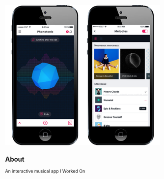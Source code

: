<img src="https://github.com/hyazel/Phonotonic/blob/master/AppScreen1.png">

## About
An interactive musical app I Worked On 
